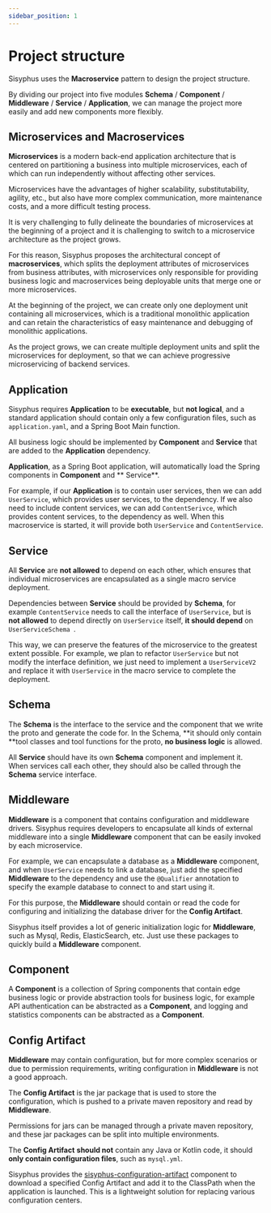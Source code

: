 ```yaml
---
sidebar_position: 1
---
```


# Project structure

Sisyphus uses the **Macroservice** pattern to design the project structure.

By dividing our project into five modules **Schema** / **Component** / **Middleware** / **Service** / **Application**,
we can manage the project more easily and add new components more flexibly.

## Microservices and Macroservices

**Microservices** is a modern back-end application architecture that is centered on partitioning a business into
multiple microservices, each of which can run independently without affecting other services.

Microservices have the advantages of higher scalability, substitutability, agility, etc., but also have more complex
communication, more maintenance costs, and a more difficult testing process.

It is very challenging to fully delineate the boundaries of microservices at the beginning of a project and it is
challenging to switch to a microservice architecture as the project grows.

For this reason, Sisyphus proposes the architectural concept of **macroservices**, which splits the deployment
attributes of microservices from business attributes, with microservices only responsible for providing business logic
and macroservices being deployable units that merge one or more microservices.

At the beginning of the project, we can create only one deployment unit containing all microservices, which is a
traditional monolithic application and can retain the characteristics of easy maintenance and debugging of monolithic
applications.

As the project grows, we can create multiple deployment units and split the microservices for deployment, so that we can
achieve progressive microservicing of backend services.

## Application

Sisyphus requires **Application** to be **executable**, but **not logical**, and a standard application should contain
only a few configuration files, such as `application.yaml`, and a Spring Boot Main function.

All business logic should be implemented by **Component** and **Service** that are added to the **Application**
dependency.

**Application**, as a Spring Boot application, will automatically load the Spring components in **Component** and **
Service**.

For example, if our **Application** is to contain user services, then we can add `UserService`, which provides user
services, to the dependency. If we also need to include content services, we can add `ContentSerivce`, which provides
content services, to the dependency as well.
When this macroservice is started, it will provide both `UserService` and `ContentService`.

## Service

All **Service** are **not allowed** to depend on each other, which ensures that individual microservices are
encapsulated as a single macro service deployment.

Dependencies between **Service** should be provided by **Schema**, for example `ContentService` needs to call the
interface of `UserService`, but is **not allowed** to depend directly on `UserService` itself, **it should depend**
on `UserServiceSchema `.

This way, we can preserve the features of the microservice to the greatest extent possible. For example, we plan to
refactor `UserService` but not modify the interface definition, we just need to implement a `UserServiceV2` and replace
it with `UserService` in the macro service to complete the deployment.

## Schema

The **Schema** is the interface to the service and the component that we write the proto and generate the code for. In
the Schema, **it should only contain **tool classes and tool functions for the proto, **no business logic** is allowed.

All **Service** should have its own **Schema** component and implement it. When services call each other, they should
also be called through the **Schema** service interface.

## Middleware

**Middleware** is a component that contains configuration and middleware drivers. Sisyphus requires developers to
encapsulate all kinds of external middleware into a single **Middleware** component that can be easily invoked by each
microservice.

For example, we can encapsulate a database as a **Middleware** component, and when `UserService` needs to link a
database, just add the specified **Middleware** to the dependency and use the `@Qualifier` annotation to specify the
example database to connect to and start using it.

For this purpose, the **Middleware** should contain or read the code for configuring and initializing the database
driver for the **Config Artifact**.

Sisyphus itself provides a lot of generic initialization logic for **Middleware**, such as Mysql, Redis, ElasticSearch,
etc. Just use these packages to quickly build a **Middleware** component.

## Component

A **Component** is a collection of Spring components that contain edge business logic or provide abstraction tools for
business logic, for example API authentication can be abstracted as a **Component**, and logging and statistics
components can be abstracted as a **Component**.

## Config Artifact

**Middleware** may contain configuration, but for more complex scenarios or due to permission requirements, writing
configuration in **Middleware** is not a good approach.

The **Config Artifact** is the jar package that is used to store the configuration, which is pushed to a private maven
repository and read by **Middleware**.

Permissions for jars can be managed through a private maven repository, and these jar packages can be split into
multiple environments.

The **Config Artifact** **should not** contain any Java or Kotlin code, it should **only contain configuration files**,
such as `mysql.yml`.

Sisyphus provides
the [sisyphus-configuration-artifact](https://github.com/ButterCam/sisyphus/tree/master/middleware/sisyphus-configuration-artifact) component to download a specified Config Artifact and add it to the ClassPath when the application is
launched. This is a lightweight solution for replacing various configuration centers.
